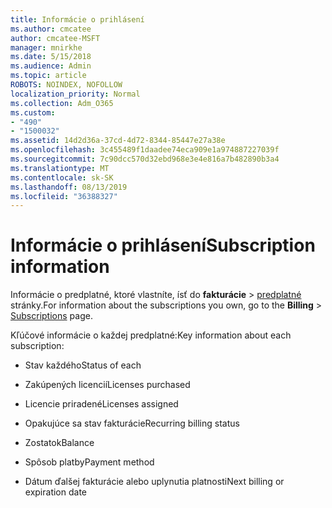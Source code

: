 ```yaml
---
title: Informácie o prihlásení
ms.author: cmcatee
author: cmcatee-MSFT
manager: mnirkhe
ms.date: 5/15/2018
ms.audience: Admin
ms.topic: article
ROBOTS: NOINDEX, NOFOLLOW
localization_priority: Normal
ms.collection: Adm_O365
ms.custom:
- "490"
- "1500032"
ms.assetid: 14d2d36a-37cd-4d72-8344-85447e27a38e
ms.openlocfilehash: 3c455489f1daadee74eca909e1a974887227039f
ms.sourcegitcommit: 7c90dcc570d32ebd968e3e4e816a7b482890b3a4
ms.translationtype: MT
ms.contentlocale: sk-SK
ms.lasthandoff: 08/13/2019
ms.locfileid: "36388327"
---
```

# <a name="subscription-information"></a><span data-ttu-id="74c51-102">Informácie o prihlásení</span><span class="sxs-lookup"><span data-stu-id="74c51-102">Subscription information</span></span>

<span data-ttu-id="74c51-103">Informácie o predplatné, ktoré vlastníte, ísť do **fakturácie** \> [predplatné](https://go.microsoft.com/fwlink/p/?linkid=842054) stránky.</span><span class="sxs-lookup"><span data-stu-id="74c51-103">For information about the subscriptions you own, go to the **Billing** \> [Subscriptions](https://go.microsoft.com/fwlink/p/?linkid=842054) page.</span></span>
  
<span data-ttu-id="74c51-104">Kľúčové informácie o každej predplatné:</span><span class="sxs-lookup"><span data-stu-id="74c51-104">Key information about each subscription:</span></span>
  
- <span data-ttu-id="74c51-105">Stav každého</span><span class="sxs-lookup"><span data-stu-id="74c51-105">Status of each</span></span>

- <span data-ttu-id="74c51-106">Zakúpených licencií</span><span class="sxs-lookup"><span data-stu-id="74c51-106">Licenses purchased</span></span>

- <span data-ttu-id="74c51-107">Licencie priradené</span><span class="sxs-lookup"><span data-stu-id="74c51-107">Licenses assigned</span></span>

- <span data-ttu-id="74c51-108">Opakujúce sa stav fakturácie</span><span class="sxs-lookup"><span data-stu-id="74c51-108">Recurring billing status</span></span>

- <span data-ttu-id="74c51-109">Zostatok</span><span class="sxs-lookup"><span data-stu-id="74c51-109">Balance</span></span>

- <span data-ttu-id="74c51-110">Spôsob platby</span><span class="sxs-lookup"><span data-stu-id="74c51-110">Payment method</span></span>

- <span data-ttu-id="74c51-111">Dátum ďalšej fakturácie alebo uplynutia platnosti</span><span class="sxs-lookup"><span data-stu-id="74c51-111">Next billing or expiration date</span></span>